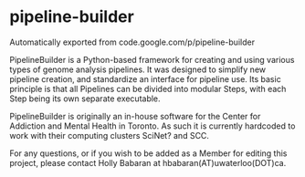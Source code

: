 # pipeline-builder
Automatically exported from code.google.com/p/pipeline-builder

PipelineBuilder is a Python-based framework for creating and using various types of genome analysis pipelines. It was designed to simplify new pipeline creation, and standardize an interface for pipeline use. Its basic principle is that all Pipelines can be divided into modular Steps, with each Step being its own separate executable.

PipelineBuilder is originally an in-house software for the Center for Addiction and Mental Health in Toronto. As such it is currently hardcoded to work with their computing clusters SciNet? and SCC.

For any questions, or if you wish to be added as a Member for editing this project, please contact Holly Babaran at hbabaran(AT)uwaterloo(DOT)ca. 
